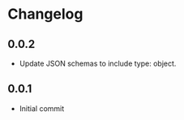 # Changelog

## 0.0.2
  * Update JSON schemas to include type: object.

## 0.0.1
  * Initial commit
